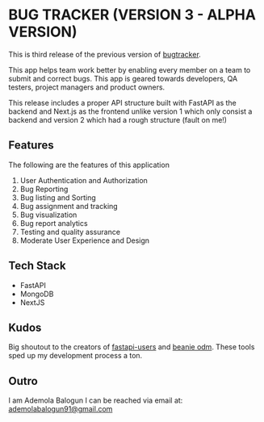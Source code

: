 # BUG TRACKER (VERSION 3 - ALPHA VERSION)

This is third release of the previous version of [bugtracker](https://github.com/ademolab91/bugtracker_v2.git).

This app helps team work better by enabling every member on a team to submit and correct bugs. This app is geared towards developers, QA testers, project managers and product owners.

This release includes a proper API structure built with FastAPI as the backend and Next.js as the frontend unlike version 1 which only consist a backend and version 2 which had a rough structure (fault on me!)

## Features

The following are the features of this application

1. User Authentication and Authorization
2. Bug Reporting
3. Bug listing and Sorting
4. Bug assignment and tracking
5. Bug visualization
6. Bug report analytics
7. Testing and quality assurance
8. Moderate User Experience and Design

## Tech Stack

- FastAPI
- MongoDB
- NextJS

## Kudos

Big shoutout to the creators of [fastapi-users](https://fastapi-users.github.io/) and [beanie odm](https://beanie-odm.dev/). These tools sped up my development process a ton.

## Outro
I am Ademola Balogun
I can be reached via email at: [ademolabalogun91@gmail.com](https://mailto:ademolabalogun91@gmail.com)
